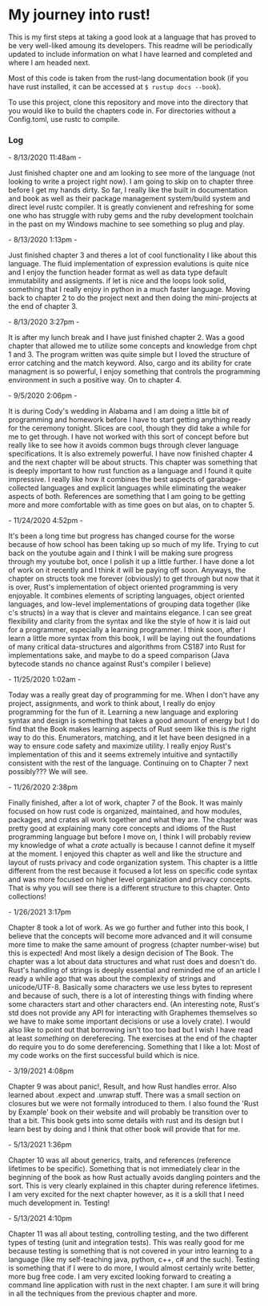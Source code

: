 # My journey into rust!

This is my first steps at taking a good look at a language that has proved to be very well-liked amoung its developers. This readme will be periodically updated to include information on what I have learned and completed and where I am headed next.


Most of this code is taken from the rust-lang documentation book (if you have rust installed, it can be accessed at ```$ rustup docs --book```).


To use this project, clone this repository and move into the directory that you would like to build the chapters code in. For directories without a Config.toml, use rustc to compile.


### Log
\- 8/13/2020 11:48am -

Just finished chapter one and am looking to see more of the language (not looking to write a project right now). I am going to skip on to chapter three before I get my hands dirty. So far, I really like the built in documentation and book as well as their package management system/build system and direct level rustc compiler. It is greatly convienent and refreshing for some one who has struggle with ruby gems and the ruby development toolchain in the past on my Windows machine to see something so plug and play.

\- 8/13/2020 1:13pm -

Just finished chapter 3 and theres a lot of cool functionality I like about this language. The fluid implementation of expression evalutions is quite nice and I enjoy the function header format as well as data type default immutability and assigments. if let is nice and the loops look solid, something that I really enjoy in python in a much faster language. Moving back to chapter 2 to do the project next and then doing the mini-projects at the end of chapter 3.

\- 8/13/2020 3:27pm -

It is after my lunch break and I have just finished chapter 2. Was a good chapter that allowed me to utilize some concepts and knowledge from chpt 1 and 3. The program written was quite simple but I loved the structure of error catching and the match keyword. Also, cargo and its ability for crate managment is so powerful, I enjoy something that controls the programming environment in such a positive way. On to chapter 4.

\- 9/5/2020 2:06pm -

It is during Cody's wedding in Alabama and I am doing a little bit of programming and homework before I have to start getting anything ready for the ceremony tonight. Slices are cool, though they did take a while for me to get through. I have not worked with this sort of concept before but really like to see how it avoids common bugs through clever language specifications. It is also extremely powerful. I have now finished chapter 4 and the next chapter will be about structs. This chapter was something that is deeply important to how rust function as a language and I found it quite impressive. I really like how it combines the best aspects of garabage-collected languages and explicit languages while eliminating the weaker aspects of both. References are something that I am going to be getting more and more comfortable with as time goes on but alas, on to chapter 5.

\- 11/24/2020 4:52pm - 

It's been a long time but progress has changed course for the worse because of how school has been taking up so much of my life. Trying to cut back on the youtube again and I think I will be making sure progress through my youtube bot, once I polish it up a little further. I  have done a lot of work on it recently and I think it will be paying off soon. Anyways, the chapter on structs took me forever (obviously) to get through but now that it is over, Rust's implementation of object oriented programming is very enjoyable. It combines elements of scripting languages, object oriented languages, and low-level implementations of grouping data together (like c's structs) in a way that is clever and maintains elegance. I can see great flexibility and clarity from the syntax and like the style of how it is laid out for a programmer, especially a learning programmer. I think soon, after I learn a little more syntax from this book, I will be laying out the foundations of many critical data-structures and algorithms from CS187 into Rust for implementations sake, and maybe to do a speed comparison (Java bytecode stands no chance against Rust's compiler I believe)

\- 11/25/2020 1:02am -

Today was a really great day of programming for me. When I don't have any project, assignments, and work to think about, I really do enjoy programming for the fun of it. Learning a new language and exploring syntax and design is something that takes a good amount of energy but I do find that the Book makes learning aspects of Rust seem like this is *the* right way to do this. Enumerators, matching, and it let have been designed in a way to ensure code safety and maximize utility. I really enjoy Rust's implementation of this and it seems extremely intuitive and syntactilly consistent with the rest of the language. Continuing on to Chapter 7 next possibly??? We will see.

\- 11/26/2020 2:38pm

Finally finished, after a lot of work, chapter 7 of the Book. It was mainly focused on how rust code is organized, maintained, and how modules, packages, and crates all work together and what they are. The chapter was pretty good at explaining many core concepts and idioms of the Rust programming language but before I move on, I think I will probably review my knowledge of what a *crate* actually is because I cannot define it myself at the moment. I enjoyed this chapter as well and like the structure and layout of rusts privacy and code organization system. This chapter is a little different from the rest because it focused a lot less on specific code syntax and was more focused on higher level organization and privacy concepts. That is why you will see there is a different structure to this chapter. Onto collections!

\- 1/26/2021 3:17pm

Chapter 8 took a lot of work. As we go further and futher into this book, I believe that the concepts will become more advanced and it will consume more time to make the same amount of progress (chapter number-wise) but this is expected! And most likely a design decision of The Book. The chapter was a lot about data structures and what rust does and doesn't do. Rust's handling of strings is deeply essential and reminded me of an article I ready a while ago that was about the complexity of strings and unicode/UTF-8. Basically some characters we use less bytes to represent and because of such, there is a lot of interesting things with finding where some characters start and other characters end. (An interesting note, Rust's std does not provide any API for interacting with Graphemes themselves so we have to make some important decisions or use a lovely crate). I would also like to point out that borrowing isn't too too bad but I wish I have read at least *something* on dereferecing. The exercises at the end of the chapter do require you to do some dereferencing. Something that I like a lot: Most of my code works on the first successful build which is nice.

\- 3/19/2021 4:08pm

Chapter 9 was about panic!, Result, and how Rust handles error. Also learned about .expect and .unwrap stuff. There was a small section on closures but we were not formally introduced to them. I also found the 'Rust by Example' book on their website and will probably be transition over to that a bit. This book gets into some details with rust and its design but I learn best by doing and I think that other book will provide that for me.

\- 5/13/2021 1:36pm

Chapter 10 was all about generics, traits, and references (reference lifetimes to be specific). Something that is not immediately clear in the beginning of the book as how Rust actually avoids dangling pointers and the sort. This is very clearly explained in this chapter during reference lifetimes. I am very excited for the next chapter however, as it is a skill that I need much development in. Testing!

\- 5/13/2021 4:10pm

Chapter 11 was all about testing, controlling testing, and the two different types of testing (unit and integration tests). This was really good for me because testing is something that is not covered in your intro learning to a language (like my self-teaching java, python, c++, c# and the such). Testing is something that if I were to do more, I would almost certainly write better, more bug free code. I am very excited looking forward to creating a command line application with rust in the next chapter. I am sure it will bring in all the techniques from the previous chapter and more.

